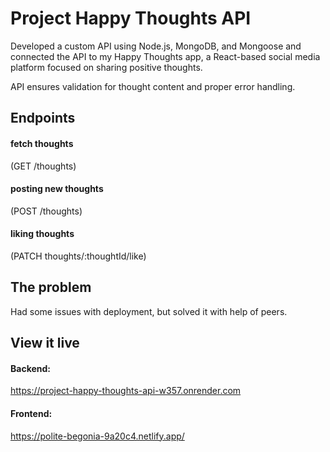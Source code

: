 # Project Happy Thoughts API

Developed a custom API using Node.js, MongoDB, and Mongoose and connected the API to my Happy Thoughts app, a React-based social media platform focused on sharing positive thoughts. 

API ensures validation for thought content and proper error handling.

## Endpoints
#### fetch thoughts 
(GET /thoughts)
#### posting new thoughts 
(POST /thoughts)
#### liking thoughts 
(PATCH thoughts/:thoughtId/like)

## The problem

Had some issues with deployment, but solved it with help of peers.

## View it live

#### Backend: 
https://project-happy-thoughts-api-w357.onrender.com

#### Frontend:
https://polite-begonia-9a20c4.netlify.app/

